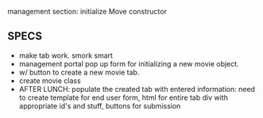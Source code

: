 management section: initialize Move constructor

## SPECS

* make tab work. smork smart
* management portal pop up form for initializing a new movie object.
* w/ button to create a new movie tab.
* create movie class
* AFTER LUNCH: populate the created tab with entered information: need to create template for end user form, html for entire tab div with appropriate id's and stuff, buttons for submission
